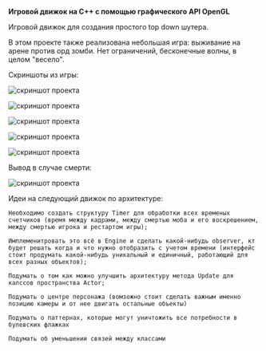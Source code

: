 **Игровой движок на C++ с помощью графического API OpenGL**

Игровой движок для создания простого top down шутера.

В этом проекте также реализована небольшая игра: выживание на арене против орд зомби.
Нет ограничений, бесконечные волны, в целом "весело".

Скриншоты из игры:

![скриншот проекта](https://github.com/xomageimer/GameEngineOpenGL/blob/master/doc/gitsimage/start.PNG)

![скриншот проекта](https://github.com/xomageimer/GameEngineOpenGL/blob/master/doc/gitsimage/death1.PNG)

![скриншот проекта](https://github.com/xomageimer/GameEngineOpenGL/blob/master/doc/gitsimage/z.PNG)

![скриншот проекта](https://github.com/xomageimer/GameEngineOpenGL/blob/master/doc/gitsimage/zombies.PNG)

![скриншот проекта](https://github.com/xomageimer/GameEngineOpenGL/blob/master/doc/gitsimage/zombiesblood.PNG)

Вывод в случае смерти:

![скриншот проекта](https://github.com/xomageimer/GameEngineOpenGL/blob/master/doc/gitsimage/died.PNG)


Идеи на следующий движок по архитектуре:

    Необходимо создать структуру Timer для обработки всех временых счетчиков (время между кадрами, между смертью моба и его воскрешением, между смертью игрока и рестартом игры);
    
    Имплеменитровать это всё в Engine и сделать какой-нибудь observer, кт будет решать когда и что нужно отобразить с учетом времени (интерфейс стоит продумать какой-нибудь уникальный и единичный, работающий для всех разных объектов);
    
    Подумать о том как можно улучшить архитектуру метода Update для калссов пространства Actor;
    
    Подумать о центре персонажа (вомзожно стоит сделать важным именно позицию камеры и от нее двигать остальные объекты)
    
    Подумать о паттернах, которые могут уничтожить все потребности в булевских флажках
    
    Подумать об уменьшении связей между классами
